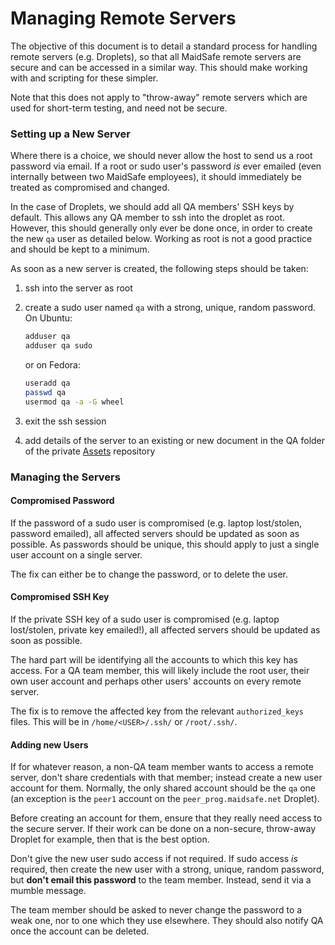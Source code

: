 # Managing Remote Servers

The objective of this document is to detail a standard process for handling remote servers (e.g.
Droplets), so that all MaidSafe remote servers are secure and can be accessed in a similar way.
This should make working with and scripting for these simpler.

Note that this does not apply to "throw-away" remote servers which are used for short-term testing,
and need not be secure.

### Setting up a New Server

Where there is a choice, we should never allow the host to send us a root password via email.  If a
root or sudo user's password _is_ ever emailed (even internally between two MaidSafe employees), it
should immediately be treated as compromised and changed.

In the case of Droplets, we should add all QA members' SSH keys by default.  This allows any QA
member to ssh into the droplet as root.  However, this should generally only ever be done once, in
order to create the new `qa` user as detailed below.  Working as root is not a good practice and
should be kept to a minimum.

As soon as a new server is created, the following steps should be taken:

1. ssh into the server as root
1. create a sudo user named `qa` with a strong, unique, random password.  On Ubuntu:

    ```bash
    adduser qa
    adduser qa sudo
    ```

    or on Fedora:

    ```bash
    useradd qa
    passwd qa
    usermod qa -a -G wheel
    ```

1. exit the ssh session
1. add details of the server to an existing or new document in the QA folder of the private
[Assets](https://github.com/maidsafe/Assets/tree/master/QA) repository

### Managing the Servers

#### Compromised Password

If the password of a sudo user is compromised (e.g. laptop lost/stolen, password emailed), all
affected servers should be updated as soon as possible.  As passwords should be unique, this should
apply to just a single user account on a single server.

The fix can either be to change the password, or to delete the user.

#### Compromised SSH Key

If the private SSH key of a sudo user is compromised (e.g. laptop lost/stolen, private key
emailed!), all affected servers should be updated as soon as possible.

The hard part will be identifying all the accounts to which this key has access.  For a QA team
member, this will likely include the root user, their own user account and perhaps other users'
accounts on every remote server.

The fix is to remove the affected key from the relevant `authorized_keys` files.  This will be in
`/home/<USER>/.ssh/` or `/root/.ssh/`.

#### Adding new Users

If for whatever reason, a non-QA team member wants to access a remote server, don't share
credentials with that member; instead create a new user account for them.  Normally, the only shared
account should be the `qa` one (an exception is the `peer1` account on the `peer_prog.maidsafe.net`
Droplet).

Before creating an account for them, ensure that they really need access to the secure server.  If
their work can be done on a non-secure, throw-away Droplet for example, then that is the best
option.

Don't give the new user sudo access if not required.  If sudo access _is_ required, then create the
new user with a strong, unique, random password, but **don't email this password** to the team
member.  Instead, send it via a mumble message.

The team member should be asked to never change the password to a weak one, nor to one which they
use elsewhere.  They should also notify QA once the account can be deleted.
